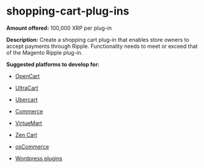 shopping-cart-plug-ins
======================
**Amount offered:** 100,000 XRP per plug-in

**Description:** Create a shopping cart plug-in that enables store owners to accept payments through Ripple. Functionality needs to meet or exceed that of the Magento Ripple plug-in.

**Suggested platforms to develop for:**
    
* [OpenCart](http://www.opencart.com/)
    
* [UltraCart](http://www.ultracart.com/)
    
* [Ubercart](http://www.ubercart.org/)
     
* [Commerce](http://www.drupalcommerce.org/)
   
* [VirtueMart](http://virtuemart.net/)
    
* [Zen Cart](http://www.zen-cart.com/)
    
* [osCommerce](http://www.oscommerce.com/)
    
* [Wordpress plugins](http://wordpress.org/)
